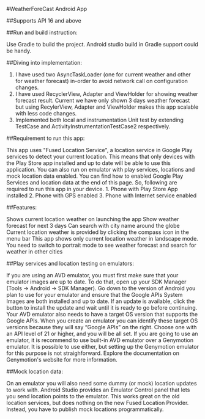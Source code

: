 #WeatherForeCast Android App

##Supports API 16 and above

##Run and build instruction:

Use Gradle to build the project. Android studio build in Gradle support could be handy.

##Diving into implementation:

1. I have used two AsyncTaskLoader (one for current weather and other for weather forecast) in-order to avoid network call on configuration changes.
2. I have used RecyclerView, Adapter and ViewHolder for showing weather forecast result. Current we have only shown 3 days weather forecast but using RecylerView, Adapter and ViewHolder makes this app scalable with less code changes.
3. Implemented both local and instrumentation Unit test by extending TestCase and ActivityInstrumentationTestCase2 respectively.

##Requirement to run this app:

This app uses "Fused Location Service", a location service in Google Play services to detect your current location. This means that only devices with the Play Store app installed and up to date will be able to use this application. You can also run on emulator with play services, locations and mock location data enabled. You can find how to enabled Google Play Services and location data at the end of this page. So, following are required to run this app in your device. 1. Phone with Play Store App installed 2. Phone with GPS enabled 3. Phone with Internet service enabled

##Features:

Shows current location weather on launching the app
Show weather forecast for next 3 days
Can search with city name around the globe
Current location weather is provided by clicking the compass icon in the menu bar
This app shows only current location weather in landscape mode. You need to switch to portrait mode to see weather forecast and search for weather in other cities

##Play services and location testing on emulators:

If you are using an AVD emulator, you must first make sure that your emulator images are up to date. To do that, open up your SDK Manager (Tools → Android → SDK Manager). Go down to the version of Android you plan to use for your emulator and ensure that the Google APIs System Images are both installed and up to date. If an update is available, click the button to install the update and wait until it is ready to go before continuing. Your AVD emulator also needs to have a target OS version that supports the Google APIs. When you create an emulator you can identify these target OS versions because they will say “Google APIs” on the right. Choose one with an API level of 21 or higher, and you will be all set. If you are going to use an emulator, it is recommend to use built-in AVD emulator over a Genymotion emulator. It is possible to use either, but setting up the Genymotion emulator for this purpose is not straighforward. Explore the documentation on Genymotion's website for more information.

##Mock location data:

On an emulator you will also need some dummy (or mock) location updates to work with. Android Studio provides an Emulator Control panel that lets you send location points to the emulator. This works great on the old location services, but does nothing on the new Fused Location Provider. Instead, you have to publish mock locations programmatically.
